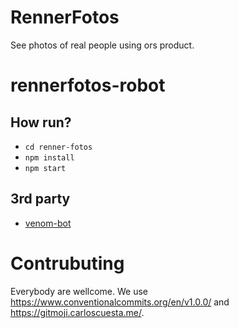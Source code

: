 # RennerFotos
See photos of real people using ors product.

# rennerfotos-robot

## How run?
- `cd renner-fotos`
- `npm install`
- `npm start`

## 3rd party
- [venom-bot](https://www.npmjs.com/package/venom-bot)

# Contrubuting
Everybody are wellcome.
We use https://www.conventionalcommits.org/en/v1.0.0/ and https://gitmoji.carloscuesta.me/.
